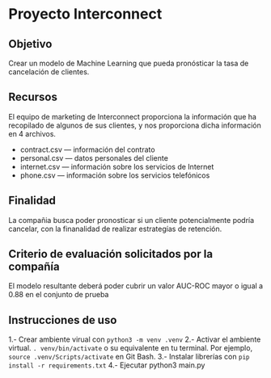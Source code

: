 
# Proyecto Interconnect

##  Objetivo
Crear un modelo de Machine Learning que pueda pronósticar la tasa de cancelación de clientes.

##  Recursos
El equipo de marketing de Interconnect proporciona la información que ha recopilado de algunos de sus clientes, y nos proporciona dicha información en 4 archivos.

- contract.csv — información del contrato
- personal.csv — datos personales del cliente
- internet.csv — información sobre los servicios de Internet
- phone.csv — información sobre los servicios telefónicos

## Finalidad
La compañia busca poder pronosticar si un cliente potencialmente podría cancelar, con la finanalidad de realizar estrategías de retención.

##  Criterio de evaluación solicitados por la compañía
El modelo resultante deberá poder cubrir un valor AUC-ROC mayor o igual a 0.88 en el conjunto de prueba

## Instrucciones de uso
1.- Crear ambiente virual con `python3 -m venv .venv`
2.- Activar el ambiente virtual. `. venv/bin/activate` o su equivalente en tu terminal. Por ejemplo, `source .venv/Scripts/activate` en Git Bash.
3.- Instalar librerías con `pip install -r requirements.txt`
4.- Ejecutar python3 main.py


